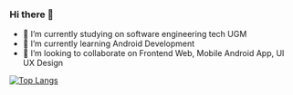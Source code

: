 ### Hi there 👋

<!--
**galihif/galihif** is a ✨ _special_ ✨ repository because its `README.md` (this file) appears on your GitHub profile.

Here are some ideas to get you started:

- 🔭 I’m currently studying on software engineering tech UGM
- 🌱 I’m currently learning Android Development
- 👯 I’m looking to collaborate on Frontend Web, Mobile Android App, UI UX Design
- 🤔 I’m looking for help with ...
- 💬 Ask me about ...
- 📫 How to reach me: ...
- 😄 Pronouns: ...
- ⚡ Fun fact: ...
-->
- 🔭 I’m currently studying on software engineering tech UGM
- 🌱 I’m currently learning Android Development
- 👯 I’m looking to collaborate on Frontend Web, Mobile Android App, UI UX Design

<!-- [![Anurag's GitHub stats](https://github-readme-stats.vercel.app/api?username=galihif)](https://github.com/anuraghazra/github-readme-stats) -->

[![Top Langs](https://github-readme-stats.vercel.app/api/top-langs/?username=galihif&layout=compact)](https://github.com/anuraghazra/github-readme-stats)
